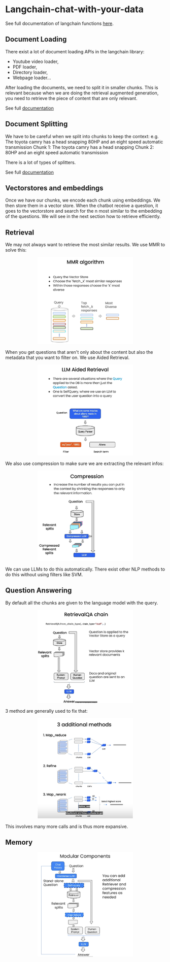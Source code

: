 # Langchain-chat-with-your-data
See full documentation of langchain functions [here](https://integrations.langchain.com/).

## Document Loading
There exist a lot of document loading APIs in the langchain library:
- Youtube video loader,
- PDF loader,
- Directory loader,
- Webpage loader...

After loading the documents, we need to split it in smaller chunks. This is relevant because when we are doing the retrieval augmented generation, you need to retrieve the piece of content that are only relevant.

See full [documentation](https://python.langchain.com/docs/modules/data_connection/document_loaders.html)

## Document Splitting
We have to be careful when we split into chunks to keep the context:
    e.g. The toyota camry has a head snapping  80HP and an eight speed automatic transmission
    Chunk 1: The toyota camry has a head snapping
    Chunk 2: 80HP and an eight speed automatic transmission

There is a lot of types of splitters.

See full [documentation](https://python.langchain.com/docs/modules/data_connection/document_transformers/)

## Vectorstores and embeddings
Once we have our chunks, we encode each chunk using embeddings. We then store them in a vector store. 
When the chatbot receive a question, it goes to the vectorstore and search for the n most similar to the embedding of the questions.
We will see in the next section how to retrieve efficiently.

## Retrieval
We may not always want to retrieve the most similar results. We use MMR to solve this:

<div style="text-align: center;">
  <img src="MMR.png" alt="Image" width="300" />
</div>

When you get questions that aren't only about the content but also the metadata that you want to filter on. We use Aided Retrieval.
<div style="text-align: center;">
  <img src="aided.png" alt="Image" width="300" />
</div>

We also use compression to make sure we are extracting the relevant infos:
<div style="text-align: center;">
  <img src="compressor.png" alt="Image" width="300" />
</div>

We can use LLMs to do this automatically. There exist other NLP methods to do this without using filters like SVM.

## Question Answering
By default all the chunks are given to the language model with the query.
<div style="text-align: center;">
  <img src="BasicQA.png" alt="Image" width="300" />
</div>

3 method are generally used to fix that:
<div style="text-align: center;">
  <img src="methods.png" alt="Image" width="300" />
</div>

This involves many more calls and is thus more expansive.

## Memory
<div style="text-align: center;">
  <img src="chatbot.png" alt="Image" width="300" />
</div>
